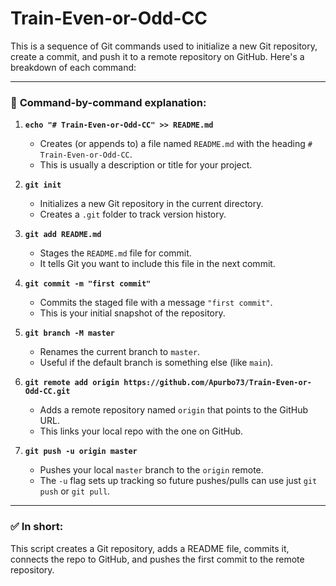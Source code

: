﻿# Train-Even-or-Odd-CC


This is a sequence of Git commands used to initialize a new Git repository, create a commit, and push it to a remote repository on GitHub. Here's a breakdown of each command:

---

### 🔹 **Command-by-command explanation:**

1. **`echo "# Train-Even-or-Odd-CC" >> README.md`**

   * Creates (or appends to) a file named `README.md` with the heading `# Train-Even-or-Odd-CC`.
   * This is usually a description or title for your project.

2. **`git init`**

   * Initializes a new Git repository in the current directory.
   * Creates a `.git` folder to track version history.

3. **`git add README.md`**

   * Stages the `README.md` file for commit.
   * It tells Git you want to include this file in the next commit.

4. **`git commit -m "first commit"`**

   * Commits the staged file with a message `"first commit"`.
   * This is your initial snapshot of the repository.

5. **`git branch -M master`**

   * Renames the current branch to `master`.
   * Useful if the default branch is something else (like `main`).

6. **`git remote add origin https://github.com/Apurbo73/Train-Even-or-Odd-CC.git`**

   * Adds a remote repository named `origin` that points to the GitHub URL.
   * This links your local repo with the one on GitHub.

7. **`git push -u origin master`**

   * Pushes your local `master` branch to the `origin` remote.
   * The `-u` flag sets up tracking so future pushes/pulls can use just `git push` or `git pull`.

---

### ✅ **In short:**

This script creates a Git repository, adds a README file, commits it, connects the repo to GitHub, and pushes the first commit to the remote repository.
